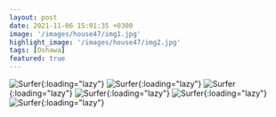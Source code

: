 ```yaml
---
layout: post
date: 2021-11-06 15:01:35 +0300
image: '/images/house47/img1.jpg'
highlight_image: '/images/house47/img2.jpg'
tags: [Oshawa]
featured: true
---
```


![Surfer]({{site.baseurl}}/images/house47/img3.jpg){:loading="lazy"}
![Surfer]({{site.baseurl}}/images/house47/img4.jpg){:loading="lazy"}
![Surfer]({{site.baseurl}}/images/house47/img5.jpg){:loading="lazy"}
![Surfer]({{site.baseurl}}/images/house47/img6.jpg){:loading="lazy"}
![Surfer]({{site.baseurl}}/images/house47/img7.jpg){:loading="lazy"}
![Surfer]({{site.baseurl}}/images/house47/img8.jpg){:loading="lazy"} 